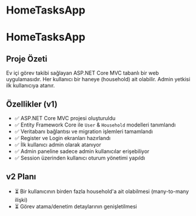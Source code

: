 ﻿# HomeTasksApp

# HomeTasksApp

## Proje Özeti
Ev içi görev takibi sağlayan ASP.NET Core MVC tabanlı bir web uygulamasıdır. Her kullanıcı bir haneye (household) ait olabilir. Admin yetkisi ilk kullanıcıya atanır.

## Özellikler (v1)
- ✅ ASP.NET Core MVC projesi oluşturuldu  
- ✅ Entity Framework Core ile `User` & `Household` modelleri tanımlandı  
- ✅ Veritabanı bağlantısı ve migration işlemleri tamamlandı  
- ✅ Register ve Login ekranları hazırlandı  
- ✅ İlk kullanıcı admin olarak atanıyor  
- ✅ Admin paneline sadece admin kullanıcılar erişebiliyor  
- ✅ Session üzerinden kullanıcı oturum yönetimi yapıldı  

## v2 Planı
- ⏳ Bir kullanıcının birden fazla household'a ait olabilmesi (many-to-many ilişki)
- ⏳ Görev atama/denetim detaylarının genişletilmesi
